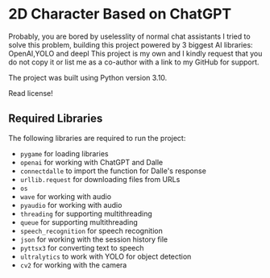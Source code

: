 # 2D Character Based on ChatGPT

Probably, you are bored by uselesslity of normal chat assistants
I tried to solve this problem, building this project powered by 3 biggest AI libraries: OpenAI,YOLO and deepl
This project is my own and I kindly request that you do not copy it or list me as a co-author with a link to my GitHub for support. 

The project was built using Python version 3.10.

Read license!

## Required Libraries

The following libraries are required to run the project:

- `pygame` for loading libraries 
- `openai` for working with ChatGPT and Dalle 
- `connectdalle` to import the function for Dalle's response 
- `urllib.request` for downloading files from URLs 
- `os` 
- `wave` for working with audio 
- `pyaudio` for working with audio 
- `threading` for supporting multithreading 
- `queue` for supporting multithreading 
- `speech_recognition` for speech recognition 
- `json` for working with the session history file 
- `pyttsx3` for converting text to speech 
- `ultralytics` to work with YOLO for object detection 
- `cv2` for working with the camera 
